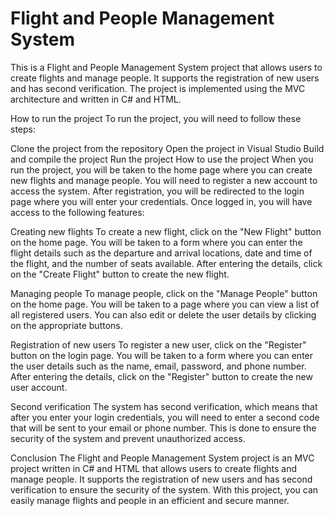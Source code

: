 # Flight and People Management System
This is a Flight and People Management System project that allows users to create flights and manage people. It supports the registration of new users and has second verification. The project is implemented using the MVC architecture and written in C# and HTML.

How to run the project
To run the project, you will need to follow these steps:

Clone the project from the repository
Open the project in Visual Studio
Build and compile the project
Run the project
How to use the project
When you run the project, you will be taken to the home page where you can create new flights and manage people. You will need to register a new account to access the system. After registration, you will be redirected to the login page where you will enter your credentials. Once logged in, you will have access to the following features:

Creating new flights
To create a new flight, click on the "New Flight" button on the home page. You will be taken to a form where you can enter the flight details such as the departure and arrival locations, date and time of the flight, and the number of seats available. After entering the details, click on the "Create Flight" button to create the new flight.

Managing people
To manage people, click on the "Manage People" button on the home page. You will be taken to a page where you can view a list of all registered users. You can also edit or delete the user details by clicking on the appropriate buttons.

Registration of new users
To register a new user, click on the "Register" button on the login page. You will be taken to a form where you can enter the user details such as the name, email, password, and phone number. After entering the details, click on the "Register" button to create the new user account.

Second verification
The system has second verification, which means that after you enter your login credentials, you will need to enter a second code that will be sent to your email or phone number. This is done to ensure the security of the system and prevent unauthorized access.

Conclusion
The Flight and People Management System project is an MVC project written in C# and HTML that allows users to create flights and manage people. It supports the registration of new users and has second verification to ensure the security of the system. With this project, you can easily manage flights and people in an efficient and secure manner.
